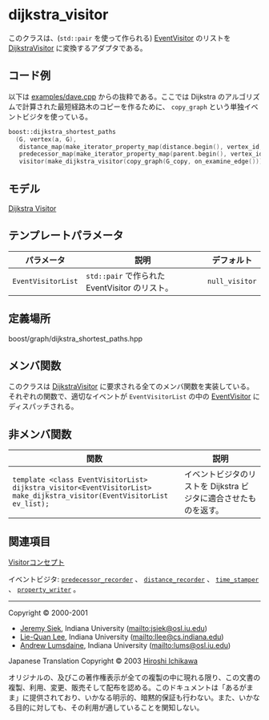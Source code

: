 # dijkstra_visitor<EventVisitorList>
このクラスは、(`std::pair` を使って作られる) [EventVisitor](EventVisitor.md) のリストを [DijkstraVisitor](DijkstraVisitor.md) に変換するアダプタである。


## コード例

以下は [examples/dave.cpp](examples/dave.cpp.md) からの抜粋である。ここでは Dijkstra のアルゴリズムで計算された最短経路木のコピーを作るために、 `copy_graph` という単独イベントビジタを使っている。

```cpp
boost::dijkstra_shortest_paths
  (G, vertex(a, G), 
   distance_map(make_iterator_property_map(distance.begin(), vertex_id, distance[0])).
   predecessor_map(make_iterator_property_map(parent.begin(), vertex_id, parent[0])).
   visitor(make_dijkstra_visitor(copy_graph(G_copy, on_examine_edge()))));
```

## モデル
[Dijkstra Visitor](DijkstraVisitor.md)


## テンプレートパラメータ

| パラメータ | 説明 | デフォルト |
|------------|------|------------|
| `EventVisitorList` | `std::pair` で作られた EventVisitor のリスト。 | `null_visitor` |


## 定義場所
boost/graph/dijkstra_shortest_paths.hpp


## メンバ関数
このクラスは [DijkstraVisitor](DijkstraVisitor.md) に要求される全てのメンバ関数を実装している。それぞれの関数で、適切なイベントが `EventVisitorList` の中の [EventVisitor](EventVisitor.md) にディスパッチされる。


## 非メンバ関数

| 関数 | 説明 |
|------|------|
| `template <class EventVisitorList>`<br/> `dijkstra_visitor<EventVisitorList>`<br/> `make_dijkstra_visitor(EventVisitorList ev_list);` | イベントビジタのリストを Dijkstra ビジタに適合させたものを返す。 |


## 関連項目
[Visitorコンセプト](visitor_concepts.md.nolink)

イベントビジタ: [`predecessor_recorder`](predecessor_recorder.md.nolink) 、 [`distance_recorder`](distance_recorder.md) 、 [`time_stamper`](time_stamper.md.nolink) 、 [`property_writer`](property_writer.md.nolink) 。 


***
Copyright © 2000-2001

- [Jeremy Siek](http://www.boost.org/doc/libs/1_31_0/people/jeremy_siek.htm), Indiana University (<mailto:jsiek@osl.iu.edu>)
- [Lie-Quan Lee](http://www.boost.org/doc/libs/1_31_0/people/liequan_lee.htm), Indiana University (<mailto:llee@cs.indiana.edu>)
- [Andrew Lumsdaine](http://www.osl.iu.edu/~lums), Indiana University (<mailto:lums@osl.iu.edu>)

Japanese Translation Copyright © 2003 [Hiroshi Ichikawa](mailto:gimite@mx12.freecom.ne.jp)

オリジナルの、及びこの著作権表示が全ての複製の中に現れる限り、この文書の複製、利用、変更、販売そして配布を認める。このドキュメントは「あるがまま」に提供されており、いかなる明示的、暗黙的保証も行わない。また、いかなる目的に対しても、その利用が適していることを関知しない。

